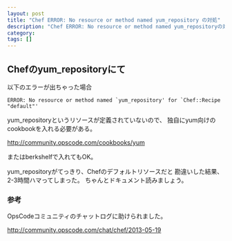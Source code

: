```yaml
---
layout: post
title: "Chef ERROR: No resource or method named yum_repository の対処"
description: "Chef ERROR: No resource or method named yum_repositoryの対処"
category: 
tags: []
---
```


## Chefのyum_repositoryにて
以下のエラーが出ちゃった場合

```
ERROR: No resource or method named `yum_repository' for `Chef::Recipe "default"'
```

yum_repositoryというリソースが定義されていないので、
独自にyum向けのcookbookを入れる必要がある。

http://community.opscode.com/cookbooks/yum

またはberkshelfで入れてもOK。

yum_repositoryがてっきり、Chefのデフォルトリソースだと
勘違いした結果、2-3時間ハマってしまった。
ちゃんとドキュメント読みましょう。

### 参考
OpsCodeコミュニティのチャットログに助けられました。

http://community.opscode.com/chat/chef/2013-05-19